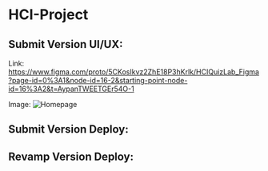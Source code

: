 ﻿# HCI-Project

## Submit Version UI/UX:
Link: https://www.figma.com/proto/5CKosIkvz2ZhE18P3hKrlk/HCIQuizLab_Figma?page-id=0%3A1&node-id=16-2&starting-point-node-id=16%3A2&t=AypanTWEETGEr54O-1

Image:
![Homepage](https://github.com/user-attachments/assets/16b3f36e-8ef8-4eb5-8498-ec2ddef029d7)


## Submit Version Deploy:


## Revamp Version Deploy:

